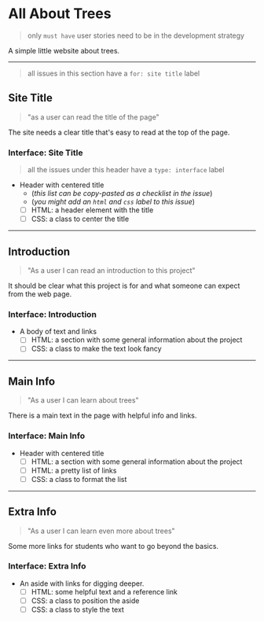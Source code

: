 # All About Trees

> only `must have` user stories need to be in the development strategy

A simple little website about trees.

---

> all issues in this section have a `for: site title` label

## Site Title

> "as a user can read the title of the page"

The site needs a clear title that's easy to read at the top of the page.

### Interface: Site Title

> all the issues under this header have a `type: interface` label

- Header with centered title
  - (_this list can be copy-pasted as a checklist in the issue_)
  - (_you might add an `html` and `css` label to this issue_)
  - [ ] HTML: a header element with the title
  - [ ] CSS: a class to center the title

---

## Introduction

> "As a user I can read an introduction to this project"

It should be clear what this project is for and what someone can expect from the
web page.

### Interface: Introduction

- A body of text and links
  - [ ] HTML: a section with some general information about the project
  - [ ] CSS: a class to make the text look fancy

---

## Main Info

> "As a user I can learn about trees"

There is a main text in the page with helpful info and links.

### Interface: Main Info

- Header with centered title
  - [ ] HTML: a section with some general information about the project
  - [ ] HTML: a pretty list of links
  - [ ] CSS: a class to format the list

---

## Extra Info

> "As a user I can learn even more about trees"

Some more links for students who want to go beyond the basics.

### Interface: Extra Info

- An aside with links for digging deeper.
  - [ ] HTML: some helpful text and a reference link
  - [ ] CSS: a class to position the aside
  - [ ] CSS: a class to style the text
